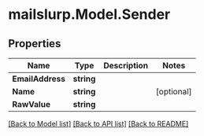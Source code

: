 # mailslurp.Model.Sender
## Properties

Name | Type | Description | Notes
------------ | ------------- | ------------- | -------------
**EmailAddress** | **string** |  | 
**Name** | **string** |  | [optional] 
**RawValue** | **string** |  | 

[[Back to Model list]](../README#documentation-for-models) [[Back to API list]](../README#documentation-for-api-endpoints) [[Back to README]](../README)

